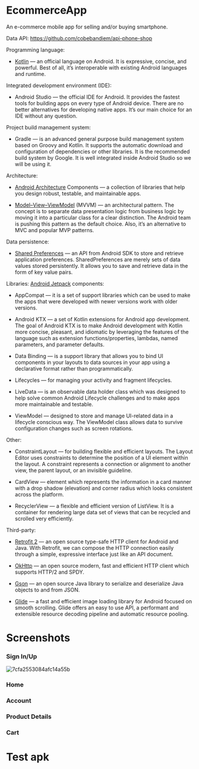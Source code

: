 # EcommerceApp
An e-commerce mobile app for selling and/or buying smartphone.   

Data API:
https://github.com/cobebandiem/api-phone-shop

Programming language:
- [Kotlin](https://kotlinlang.org/) — an official language on Android. It is expressive, concise, and powerful. Best of all, it’s interoperable with existing Android languages and runtime.

Integrated development environment (IDE):
- Android Studio — the official IDE for Android. It provides the fastest tools for building apps on every type of Android device. There are no better alternatives for developing native apps. It’s our main choice for an IDE without any question.

Project build management system:
- Gradle — is an advanced general purpose build management system based on Groovy and Kotlin. It supports the automatic download and configuration of dependencies or other libraries. It is the recommended build system by Google. It is well integrated inside Android Studio so we will be using it.

Architecture:
- [Android Architecture](https://developer.android.com/topic/libraries/architecture) Components — a collection of libraries that help you design robust, testable, and maintainable apps.

- [Model–View–ViewModel](https://en.wikipedia.org/wiki/Model%E2%80%93view%E2%80%93viewmodel) (MVVM) — an architectural pattern. The concept is to separate data presentation logic from business logic by moving it into a particular class for a clear distinction. The Android team is pushing this pattern as the default choice. Also, it’s an alternative to MVC and popular MVP patterns.

Data persistence:
- [Shared Preferences](https://developer.android.com/reference/android/content/SharedPreferences) — an API from Android SDK to store and retrieve application preferences. SharedPreferences are merely sets of data values stored persistently. It allows you to save and retrieve data in the form of key value pairs.

Libraries:
[Android Jetpack](https://developer.android.com/jetpack) components:

- AppCompat — it is a set of support libraries which can be used to make the apps that were developed with newer versions work with older versions.

- Android KTX — a set of Kotlin extensions for Android app development. The goal of Android KTX is to make Android development with Kotlin more concise, pleasant, and idiomatic by leveraging the features of the language such as extension functions/properties, lambdas, named parameters, and parameter defaults.

- Data Binding — is a support library that allows you to bind UI components in your layouts to data sources in your app using a declarative format rather than programmatically.

- Lifecycles — for managing your activity and fragment lifecycles.

- LiveData — is an observable data holder class which was designed to help solve common Android Lifecycle challenges and to make apps more maintainable and testable.

- ViewModel — designed to store and manage UI-related data in a lifecycle conscious way. The ViewModel class allows data to survive configuration changes such as screen rotations.

Other:

- ConstraintLayout — for building flexible and efficient layouts. The Layout Editor uses constraints to determine the position of a UI element within the layout. A constraint represents a connection or alignment to another view, the parent layout, or an invisible guideline.

- CardView — element which represents the information in a card manner with a drop shadow (elevation) and corner radius which looks consistent across the platform.

- RecyclerView — a flexible and efficient version of ListView. It is a container for rendering large data set of views that can be recycled and scrolled very efficiently.

Third-party:

- [Retrofit 2](https://square.github.io/retrofit/) — an open source type-safe HTTP client for Android and Java. With Retrofit, we can compose the HTTP connection easily through a simple, expressive interface just like an API document.

- [OkHttp](https://square.github.io/okhttp/) — an open source modern, fast and efficient HTTP client which supports HTTP/2 and SPDY.

- [Gson](https://github.com/google/gson) — an open source Java library to serialize and deserialize Java objects to and from JSON.

- [Glide](https://bumptech.github.io/glide/) — a fast and efficient image loading library for Android focused on smooth scrolling. Glide offers an easy to use API, a performant and extensible resource decoding pipeline and automatic resource pooling.
  
# Screenshots
### Sign In/Up
![7cfa2553084afc14a55b](https://user-images.githubusercontent.com/32425168/122702612-f8160300-d279-11eb-93f5-e74745a18c86.jpg)


### Home


### Account


### Product Details


### Cart

# Test apk





